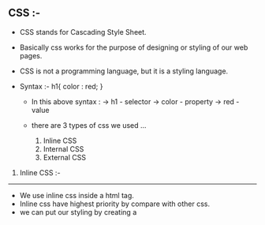 CSS :-
-------

- CSS stands for Cascading Style Sheet.
- Basically css works for the purpose of designing or styling of our web pages.
- CSS is not a programming language, but it is a styling language.
- Syntax :-
    h1{
        color : red;
    }

    - In this above syntax :
        -> h1 - selector
        -> color - property
        -> red - value

    - there are 3 types of css we used ...
        1. Inline CSS
        2. Internal CSS
        3. External CSS

1. Inline CSS :-
-----------------

- We use inline css inside a html tag.
- Inline css have highest priority by compare with other css.
- we can put our styling by creating a <style> attribute inside the tag, which we have want to design.

2. Internal CSS :-
------------------

- We used internal css inside our <head> tag, by creating a <style> tag inside it.
- Internal css used in many cases for small code base.


3. External CSS :-
-------------------

- We use external css by creating a separate css file and link that file in our html page.
- We can link the external css file by <link> tag.
- It is most popularilly used because everyone want to see clean code so alll files have to be separated.

Selector in CSS :-
-------------------------

- We use css selector for selecting an html element for the shake of designing.
- There are 5 types of selectors are there ....
    1. ID selector
    2. Class Selector
    3. Universal Selector
    4. Group Selector
    5. Element Selector

1. ID Selector

- ID selector is type of selector that used for unique design.
- It is denoted by the symbol "#".

2. Class Selector :-
--------------------

- It is a type of selector that used similar design in multiple element.
- Class selector is denoted by the symbol ".".

3. Group Selector :-
---------------------

4. Universal Selector :-
-------------------------

5. Element Selector :-
----------------------
